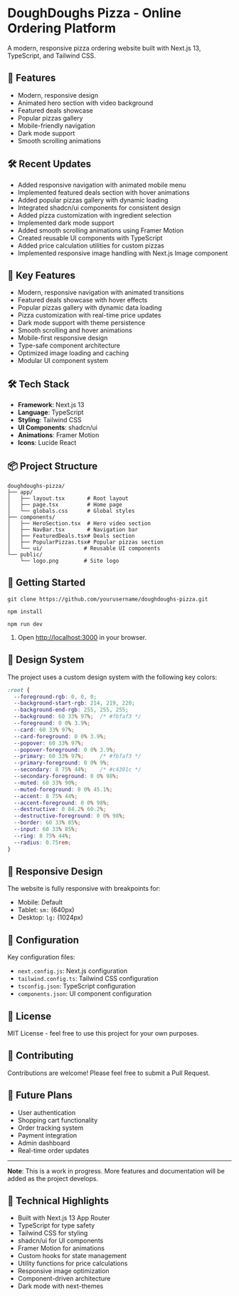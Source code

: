 # DoughDoughs Pizza - Online Ordering Platform

A modern, responsive pizza ordering website built with Next.js 13, TypeScript, and Tailwind CSS.

## 🍕 Features

- Modern, responsive design
- Animated hero section with video background
- Featured deals showcase
- Popular pizzas gallery
- Mobile-friendly navigation
- Dark mode support
- Smooth scrolling animations

## 🛠 Recent Updates

- Added responsive navigation with animated mobile menu
- Implemented featured deals section with hover animations
- Added popular pizzas gallery with dynamic loading
- Integrated shadcn/ui components for consistent design
- Added pizza customization with ingredient selection
- Implemented dark mode support
- Added smooth scrolling animations using Framer Motion
- Created reusable UI components with TypeScript
- Added price calculation utilities for custom pizzas
- Implemented responsive image handling with Next.js Image component

## 🎯 Key Features

- Modern, responsive navigation with animated transitions
- Featured deals showcase with hover effects
- Popular pizzas gallery with dynamic data loading
- Pizza customization with real-time price updates
- Dark mode support with theme persistence
- Smooth scrolling and hover animations
- Mobile-first responsive design
- Type-safe component architecture
- Optimized image loading and caching
- Modular UI component system

## 🛠️ Tech Stack

- **Framework**: Next.js 13
- **Language**: TypeScript
- **Styling**: Tailwind CSS
- **UI Components**: shadcn/ui
- **Animations**: Framer Motion
- **Icons**: Lucide React

## 📦 Project Structure

```tree
doughdoughs-pizza/
├── app/
│   ├── layout.tsx       # Root layout
│   ├── page.tsx         # Home page
│   └── globals.css      # Global styles
├── components/
│   ├── HeroSection.tsx  # Hero video section
│   ├── NavBar.tsx       # Navigation bar
│   ├── FeaturedDeals.tsx# Deals section
│   ├── PopularPizzas.tsx# Popular pizzas section
│   └── ui/             # Reusable UI components
└── public/
    └── logo.png        # Site logo
```

## 🚀 Getting Started

```shell
git clone https://github.com/yourusername/doughdoughs-pizza.git
```

```shell
npm install
```

```shell
npm run dev
```

1. Open [http://localhost:3000](http://localhost:3000) in your browser.

## 🎨 Design System

The project uses a custom design system with the following key colors:

```css
:root {
  --foreground-rgb: 0, 0, 0;
  --background-start-rgb: 214, 219, 220;
  --background-end-rgb: 255, 255, 255;
  --background: 60 33% 97%;  /* #fbfaf3 */
  --foreground: 0 0% 3.9%;
  --card: 60 33% 97%;
  --card-foreground: 0 0% 3.9%;
  --popover: 60 33% 97%;
  --popover-foreground: 0 0% 3.9%;
  --primary: 60 33% 97%;     /* #fbfaf3 */
  --primary-foreground: 0 0% 9%;
  --secondary: 8 75% 44%;    /* #c4391c */
  --secondary-foreground: 0 0% 98%;
  --muted: 60 33% 90%;
  --muted-foreground: 0 0% 45.1%;
  --accent: 8 75% 44%;
  --accent-foreground: 0 0% 98%;
  --destructive: 0 84.2% 60.2%;
  --destructive-foreground: 0 0% 98%;
  --border: 60 33% 85%;
  --input: 60 33% 85%;
  --ring: 8 75% 44%;
  --radius: 0.75rem;
}
```

## 📱 Responsive Design

The website is fully responsive with breakpoints for:

- Mobile: Default
- Tablet: `sm:` (640px)
- Desktop: `lg:` (1024px)

## 🔧 Configuration

Key configuration files:

- `next.config.js`: Next.js configuration
- `tailwind.config.ts`: Tailwind CSS configuration
- `tsconfig.json`: TypeScript configuration
- `components.json`: UI component configuration

## 📄 License

MIT License - feel free to use this project for your own purposes.

## 🤝 Contributing

Contributions are welcome! Please feel free to submit a Pull Request.

## 🔮 Future Plans

- User authentication
- Shopping cart functionality
- Order tracking system
- Payment integration
- Admin dashboard
- Real-time order updates

---

**Note**: This is a work in progress. More features and documentation will be added as the project develops.

## 🔧 Technical Highlights

- Built with Next.js 13 App Router
- TypeScript for type safety
- Tailwind CSS for styling
- shadcn/ui for UI components
- Framer Motion for animations
- Custom hooks for state management
- Utility functions for price calculations
- Responsive image optimization
- Component-driven architecture
- Dark mode with next-themes
